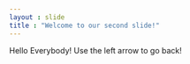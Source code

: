 ```yaml
---
layout : slide
title : "Welcome to our second slide!" 
---
```

Hello Everybody!
Use the left arrow to go back!
